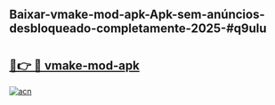 ## Baixar-vmake-mod-apk-Apk-sem-anúncios-desbloqueado-completamente-2025-#q9ulu

# <h2><a href="https://ainizakaria.my?title=vmake-mod-apk&ref=20M">🔗👉 🔴 vmake-mod-apk</a></h2>

[![acn](https://github.com/user-attachments/assets/0f9c940e-d8b0-45ae-aac7-cd30a18b3e1c)](https://ainizakaria.my?title=vmake-mod-apk&ref=20M)

